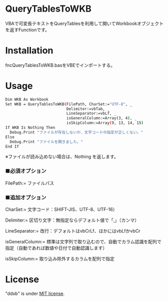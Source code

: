 # QueryTablesToWKB

VBAで可変長テキストをQueryTablesを利用して開いてWorkbookオブジェクトを返すFunctionです。

# Installation

fncQueryTablesToWKB.basをVBEでインポートする。

# Usage

```bash
Dim WKB As Workbook
Set WKB = QueryTablesToWKB(FilePath, CharSet:="UTF-8", _
                           Delimiter:=vbTab, _
                           LineSeparator:=vbLf, _
                           isGeneralColumn:=Array(3, 4), _
                           isSkipColumn:=Array(9, 13, 14, 15)
If WKB Is Nothing Then
  Debug.Print "ファイルが存在しないか、文字コードの指定が正しくない。"
Else
  Debug.Print "ファイルを開きました。"
End If
```

※ファイルが読み込めない場合は、Nothing を返します。

### ■必須オプション
FilePath:= ファイルパス

### ■追加オプション
CharSet:= 文字コード：SHIFT-JIS、UTF-8、UTF-16）

Delimiter:= 区切り文字：無指定ならデフォルト値で「,」（カンマ）

LineSeparator:= 改行：デフォルトはvbCrLf、ほかにはvbLfかvbCr

isGeneralColumn:= 標準は文字列で取り込むので、自動でカラム認識を配列で指定（自動であれば数値や日付で自動認識します）

isSkipColumn:= 取り込み除外するカラムを配列で指定

# License
"ddxb" is under [MIT license](https://en.wikipedia.org/wiki/MIT_License).

